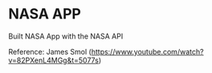 # NASA APP

Built NASA App with the NASA API

Reference: James Smol (https://www.youtube.com/watch?v=82PXenL4MGg&t=5077s)
